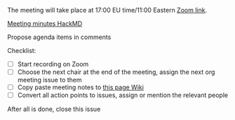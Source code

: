 The meeting will take place at 17:00 EU time/11:00 Eastern [Zoom link](https://virtualscienceforum-org.zoom.us/j/99082931800?pwd=UU81ZFAwaEk0ZXRTVnhuWHdmRURWUT09).

[Meeting minutes HackMD]({{hackmd}})

Propose agenda items in comments

Checklist:
- [ ] Start recording on Zoom
- [ ] Choose the next chair at the end of the meeting, assign the next org meeting issue to them
- [ ] Copy paste meeting notes to [this page Wiki](https://github.com/virtualscienceforum/virtualscienceforum/wiki/{{date}}-Org-Meeting)
- [ ] Convert all action points to issues, assign or mention the relevant people

After all is done, close this issue
